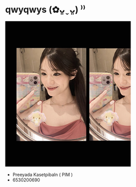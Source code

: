 # qwyqwys (✿ᴗ͈ˬᴗ͈) ⁾⁾
![Profile](profile/profile_icon.png)
* Preeyada Kasetpibaln ( PIM )
* 6530200690
